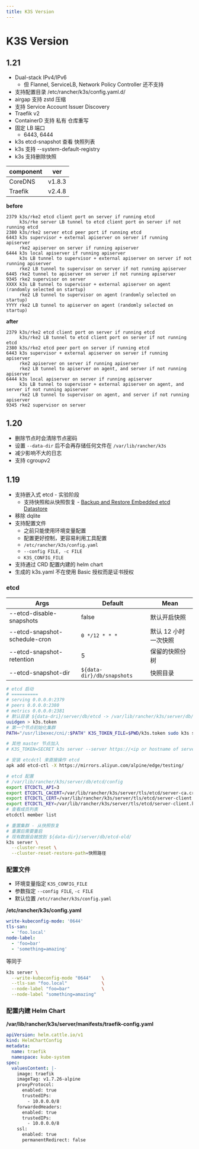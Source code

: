 ```yaml
---
title: K3S Version
---
```


# K3S Version

## 1.21

- Dual-stack IPv4/IPv6
  - 但 Flannel, ServiceLB, Network Policy Controller 还不支持
- 支持配置目录 /etc/rancher/k3s/config.yaml.d/
- airgap 支持 zstd 压缩
- 支持 Service Account Issuer Discovery
- Traefik v2
- ContainerD 支持 私有 仓库重写
- 固定 LB 端口
  - 6443, 6444
- k3s etcd-snapshot 查看 快照列表
- k3s 支持 --system-default-registry
- k3s 支持删除快照

| component | ver    |
| --------- | ------ |
| CoreDNS   | v1.8.3 |
| Traefik   | v2.4.8 |

**before**

```
2379 k3s/rke2 etcd client port on server if running etcd
     k3s/rke server LB tunnel to etcd client port on server if not running etcd
2380 k3s/rke2 server etcd peer port if running etcd
6443 k3s supervisor + external apiserver on server if running apiserver
     rke2 apiserver on server if running apiserver
6444 k3s local apiserver if running apiserver
     k3s LB tunnel to supervisor + external apiserver on server if not running apiserver
     rke2 LB tunnel to supervisor on server if not running apiserver
6445 rke2 tunnel to apiserver on server if not running apiserver
9345 rke2 supervisor on server
XXXX k3s LB tunnel to supervisor + external apiserver on agent (randomly selected on startup)
     rke2 LB tunnel to supervisor on agent (randomly selected on startup)
YYYY rke2 LB tunnel to apiserver on agent (randomly selected on startup)
```

**after**

```
2379 k3s/rke2 etcd client port on server if running etcd
     k3s/rke2 LB tunnel to etcd client port on server if not running etcd
2380 k3s/rke2 etcd peer port on server if running etcd
6443 k3s supervisor + external apiserver on server if running apiserver
     rke2 apiserver on server if running apiserver
     rke2 LB tunnel to apiserver on agent, and server if not running apiserver
6444 k3s local apiserver on server if running apiserver
     k3s LB tunnel to supervisor + external apiserver on agent, and server if not running apiserver
     rke2 LB tunnel to supervisor on agent, and server if not running apiserver
9345 rke2 supervisor on server
```

## 1.20

- 删除节点时会清除节点密码
- 设置 `--data-dir` 后不会再存储任何文件在 `/var/lib/rancher/k3s`
- 减少影响不大的日志
- 支持 cgroupv2

## 1.19

- 支持嵌入式 etcd - 实验阶段
  - 支持快照和从快照恢复 - [Backup and Restore Embedded etcd Datastore](https://rancher.com/docs/k3s/latest/en/backup-restore/)
- 移除 dqlite
- 支持配置文件
  - 之前只能使用环境变量配置
  - 配置更好控制，更容易利用工具配置
  - `/etc/rancher/k3s/config.yaml`
  - `--config FILE, -c FILE`
  - `K3S_CONFIG_FILE`
- 支持通过 CRD 配置内建的 helm chart
- 生成的 k3s.yaml 不在使用 Basic 授权而是证书授权

### etcd

| Args                          | Default                    | Mean                 |
| ----------------------------- | -------------------------- | -------------------- |
| --etcd-disable-snapshots      | false                      | 默认开启快照         |
| --etcd-snapshot-schedule-cron | `0 */12 * * *`             | 默认 12 小时一次快照 |
| --etcd-snapshot-retention     | 5                          | 保留的快照份树       |
| --etcd-snapshot-dir           | `${data-dir}/db/snapshots` | 快照目录             |

```bash
# etcd 启动
# ==========
# serving 0.0.0.0:2379
# peers 0.0.0.0:2380
# metrics 0.0.0.0:2381
# 默认目录 ${data-dri}/server/db/etcd -> /var/lib/rancher/k3s/server/db/etcd
uuidgen > k3s.token
# 第一个节点初始化集群
PATH="/usr/libexec/cni/:$PATH" K3S_TOKEN_FILE=$PWD/k3s.token sudo k3s server --cluster-init --docker

# 其他 master 节点加入
# K3S_TOKEN=SECRET k3s server --server https://<ip or hostname of server1>:6443

# 安装 etcdctl 来直接操作 etcd
apk add etcd-ctl -X https://mirrors.aliyun.com/alpine/edge/testing/

# etcd 配置
# /var/lib/rancher/k3s/server/db/etcd/config
export ETCDCTL_API=3
export ETCDCTL_CACERT=/var/lib/rancher/k3s/server/tls/etcd/server-ca.crt
export ETCDCTL_CERT=/var/lib/rancher/k3s/server/tls/etcd/server-client.crt
export ETCDCTL_KEY=/var/lib/rancher/k3s/server/tls/etcd/server-client.key
# 查看成员列表
etcdctl member list

# 重置集群 - 从快照恢复
# 重置后需要重启
# 现有数据会被放到 ${data-dir}/server/db/etcd-old/
k3s server \
  --cluster-reset \
  --cluster-reset-restore-path=快照路径
```

### 配置文件

- 环境变量指定 `K3S_CONFIG_FILE`
- 参数指定 `--config FILE`, `-c FILE`
- 默认位置 `/etc/rancher/k3s/config.yaml`

**/etc/rancher/k3s/config.yaml**

```yaml
write-kubeconfig-mode: '0644'
tls-san:
  - 'foo.local'
node-label:
  - 'foo=bar'
  - 'something=amazing'
```

等同于

```bash
k3s server \
  --write-kubeconfig-mode "0644"    \
  --tls-san "foo.local"             \
  --node-label "foo=bar"            \
  --node-label "something=amazing"
```

### 配置内建 Helm Chart

**/var/lib/rancher/k3s/server/manifests/traefik-config.yaml**

```yaml
apiVersion: helm.cattle.io/v1
kind: HelmChartConfig
metadata:
  name: traefik
  namespace: kube-system
spec:
  valuesContent: |-
    image: traefik
    imageTag: v1.7.26-alpine
    proxyProtocol:
      enabled: true
      trustedIPs:
        - 10.0.0.0/8
    forwardedHeaders:
      enabled: true
      trustedIPs:
        - 10.0.0.0/8
    ssl:
      enabled: true
      permanentRedirect: false
```
